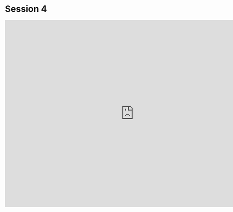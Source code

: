 # Session 4

<iframe id="iframe_container" frameborder="0" webkitallowfullscreen="" mozallowfullscreen="" allowfullscreen="" allow="autoplay; fullscreen" width="825" height="600" src="https://prezi.com/embed/bp8cggikj4yv/?bgcolor=ffffff&amp;lock_to_path=0&amp;autoplay=0&amp;autohide_ctrls=0&amp;landing_data=bHVZZmNaNDBIWnNjdEVENDRhZDFNZGNIUE43MHdLNWpsdFJLb2ZHanI5dVY5ZFBRWDJ0ZlZhdnpZak54NzFod0lBPT0&amp;landing_sign=IT8yfU7zhMfkdNLnA9tctoDF295acz4zpm-_DURg8R4"></iframe>
